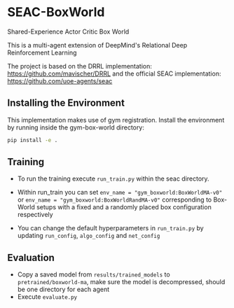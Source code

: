 # SEAC-BoxWorld
Shared-Experience Actor Critic Box World

This is a multi-agent extension of DeepMind's Relational Deep Reinforcement Learning

The project is based on the DRRL implementation: https://github.com/mavischer/DRRL
and the official SEAC implementation: https://github.com/uoe-agents/seac

 ## Installing the Environment
 This implementation makes use of gym registration.
 Install the environment by running inside the gym-box-world directory:
 
```bash
pip install -e .
```

## Training
- To run the training execute `run_train.py` within the seac directory.

- Within run_train you can set
`env_name = "gym_boxworld:BoxWorldMA-v0"`
or
`env_name = "gym_boxworld:BoxWorldRandMA-v0"` corresponding to Box-World setups with a fixed and a randomly placed box configuration respectively

- You can change the default hyperparameters in `run_train.py` by updating `run_config`, `algo_config` and `net_config`

## Evaluation
- Copy a saved model from `results/trained_models` to `pretrained/boxworld-ma`, make sure the model is decompressed, should be one directory for each agent
- Execute `evaluate.py`
